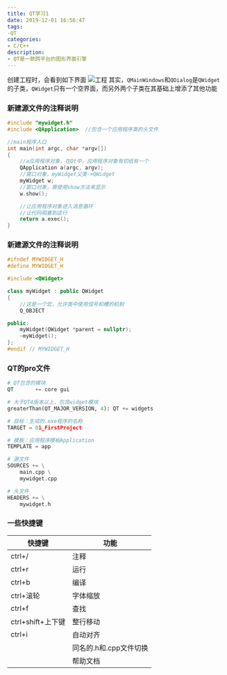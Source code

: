 ```yaml
---
title: QT学习1
date: 2019-12-01 16:56:47
tags:
-QT
categories:
- C/C++
description:
- QT是一款跨平台的图形界面引擎
---
```


<!--more-->
创建工程时，会看到如下界面
![工程](q1.png)
其实，`QMainWindows`和`QDialog`是`QWidget`的子类，`QWidget`只有一个空界面，而另外两个子类在其基础上增添了其他功能


### 新建源文件的注释说明
```C++
#include "mywidget.h"
#include <QApplication>  //包含一个应用程序类的头文件

//main程序入口
int main(int argc, char *argv[])
{
    //a应用程序对象，在Qt中，应用程序对象有切纸有一个
    QApplication a(argc, argv);
    //窗口对象，myWidget父类->QWidget
    myWidget w;
    //窗口对象，需使用show方法来显示
    w.show();

    //让应用程序对象进入消息循环
    //让代码阻塞到这行
    return a.exec();
}
```

### 新建源文件的注释说明
```C++
#ifndef MYWIDGET_H
#define MYWIDGET_H

#include <QWidget>

class myWidget : public QWidget
{
    //这是一个宏，允许类中使用信号和槽的机制
    Q_OBJECT

public:
    myWidget(QWidget *parent = nullptr);
    ~myWidget();
};
#endif // MYWIDGET_H
```


### QT的pro文件
```py
# QT包含的模块
QT       += core gui

# 大于QT4版本以上，包含widget模块
greaterThan(QT_MAJOR_VERSION, 4): QT += widgets

# 目标：生成的.exe程序的名称
TARGET = 01_FirstProject

# 模板：应用程序模板Application
TEMPLATE = app

# 源文件
SOURCES += \
    main.cpp \
    mywidget.cpp

# 头文件
HEADERS += \
    mywidget.h

```

### 一些快捷键
| 快捷键            | 功能                   |
|-------------------|------------------------|
| ctrl+/            | 注释                   |
| ctrl+r            | 运行                   |
| ctrl+b            | 编译                   |
| ctrl+滚轮         | 字体缩放               |
| ctrl+f            | 查找                   |
| ctrl+shift+上下键 | 整行移动               |
| ctrl+i            | 自动对齐               |
| <F4>              | 同名的.h和.cpp文件切换 |
| <F1>              | 帮助文档               |

